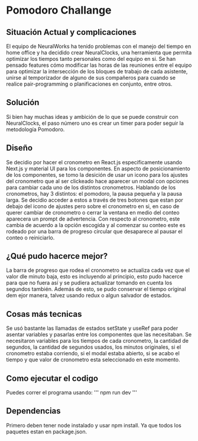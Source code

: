 # Pomodoro Challange

## Situación Actual y complicaciones
El equipo de NeuralWorks ha tenido problemas con el manejo del tiempo en home office y ha decidido crear
NeuralClocks, una herramienta que permita optimizar los tiempos tanto personales como del equipo en si. Se han
pensado features cómo modificar las horas de las reuniones entre el equipo para optimizar la intersección de los
bloques de trabajo de cada asistente, unirse al temporizador de alguno de sus compañeros para cuando se realice
pair-programming o planificaciones en conjunto, entre otros.

## Solución
Si bien hay muchas ideas y ambición de lo que se puede construir con NeuralClocks, el paso número uno es crear un timer para poder seguir la metodología Pomodoro.

## Diseño
Se decidio por hacer el cronometro en React.js especificamente usando Next.js y material UI para los componentes. En aspecto de posicionamiento de los componentes, se tomo la desición de usar un icono para los ajustes del cronometro que al ser clickeado hace aparecer un modal con opciones para cambiar cada uno de los distintos cronometros. Hablando de los cronometros, hay 3 distintos: el pomodoro, la pausa pequeña y la pausa larga. Se decidio acceder a estos a través de tres botones que estan por debajo del icono de ajustes pero sobre el cronometro en si, en caso de querer cambiar de cronometro o cerrar la ventana en medio del conteo aparecera un prompt de advertencia. Con respecto al cronometro, este cambia de acuerdo a la opción escogida y al comenzar su conteo este es rodeado por una barra de progreso circular que desaparece al pausar el conteo o reiniciarlo.

## ¿Qué pudo hacerce mejor?
La barra de progreso que rodea el cronometro se actualiza cada vez que el valor dle minuto baja, esto es incluyendo al principio, esto pudo hacerce para que no fuera así y se pudiera actualizar tomando en cuenta los segundos también. Además de esto, se pudo conservar el tiempo original dem ejor manera, talvez usando redux o algun salvador de estados.

## Cosas más tecnicas
Se usó bastante las llamadas de estados setState y useRef para poder asentar variables y pasarlas entre los componentes que las necesitaban. Se necesitaron variables para los tiempos de cada cronometro, la cantidad de segundos, la cantidad de segundos usados, los minutos originales, si el cronometro estaba corriendo, si el modal estaba abierto, si se acabo el tiempo y que valor de cronometro esta seleccionado en este momento.

## Como ejecutar el codigo
Puedes correr el programa usando:
'''
npm run dev
'''
## Dependencias 
Primero deben tener node instalado y usar npm install. Ya que todos los paquetes estan en package.json.